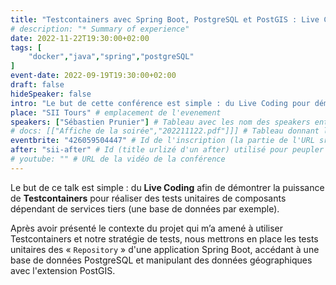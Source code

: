 ```yaml
---
title: "Testcontainers avec Spring Boot, PostgreSQL et PostGIS : Live Coding !"
# description: "* Summary of experience"
date: 2022-11-22T19:30:00+02:00
tags: [
    "docker","java","spring","postgreSQL"
]
event-date: 2022-09-19T19:30:00+02:00
draft: false
hideSpeaker: false
intro: "Le but de cette conférence est simple : du Live Coding pour démontrer la puissance de Testcontainers pour réaliser des tests unitaires de composants dépendant de services tiers (une base de données par exemple)."
place: "SII Tours" # emplacement de l'evenement
speakers: ["Sébastien Prunier"] # Tableau avec les nom des speakers entre " et séparé par des , et doit être identique au titre du speaker enregistré !
# docs: [["Affiche de la soirée","202211122.pdf"]]] # Tableau donnant les liens vers les documents de la soirée hors affiche - exemple : [["L'inauguration","http://toursjug.cloud.xwiki.com/xwiki/bin/download/Meetings/20080409/InaugurationToursJUG.pdf"], ["Unitils et Selenium","Unitils-Selenium.pdf"]]
eventbrite: "426059504447" # Id de l'inscription (la partie de l'URL sr trouvant après https://www.eventbrite.fr/e/ )
after: "sii-after" # Id (title urlizé d'un after) utilisé pour peupler la section after d'un evvent (exemple : apside-after-01)
# youtube: "" # URL de la vidéo de la conférence
---
```

Le but de ce talk est simple : du **Live Coding** afin de démontrer la puissance de **Testcontainers** pour réaliser des tests unitaires de composants dépendant de services tiers (une base de données par exemple). 

Après avoir présenté le contexte du projet qui m’a amené à utiliser Testcontainers et notre stratégie de tests, nous mettrons en place les tests unitaires des « `Repository` » d'une application Spring Boot, accédant à une base de données PostgreSQL et manipulant des données géographiques avec l'extension PostGIS.
